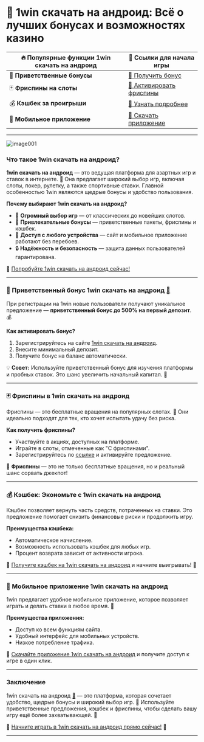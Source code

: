 # 🎲 1win скачать на андроид: Всё о лучших бонусах и возможностях казино

| 🔥 **Популярные функции 1win скачать на андроид** | 💎 **Ссылки для начала игры** |
|--------------------------------------|--------------------------------|
| 🎁 **Приветственные бонусы**         | [🔗 Получить бонус](https://brandplay.link/6F5VqbyZ) |
| 🃏 **Фриспины на слоты**              | [🔗 Активировать фриспины](https://brandplay.link/6F5VqbyZ) |
| 💰 **Кэшбек за проигрыши**            | [🔗 Узнать подробнее](https://brandplay.link/6F5VqbyZ) |
| 📱 **Мобильное приложение**           | [🔗 Скачать приложение](https://brandplay.link/6F5VqbyZ) |

---
![image001](https://github.com/user-attachments/assets/4248aff7-73f3-47e6-8c68-89bf12cc530c)

### Что такое 1win скачать на андроид?

**1win скачать на андроид** — это ведущая платформа для азартных игр и ставок в интернете. 🚀 Она предлагает широкий выбор игр, включая слоты, покер, рулетку, а также спортивные ставки. Главной особенностью 1win являются щедрые бонусы и удобство пользования.

**Почему выбирают 1win скачать на андроид?**
- 🎰 **Огромный выбор игр** — от классических до новейших слотов.  
- 💎 **Привлекательные бонусы** — приветственные пакеты, фриспины и кэшбек.  
- 📱 **Доступ с любого устройства** — сайт и мобильное приложение работают без перебоев.  
- 🔒 **Надёжность и безопасность** — защита данных пользователей гарантирована.

🔗 [Попробуйте 1win скачать на андроид сейчас!](https://brandplay.link/6F5VqbyZ)

---

### 🎁 Приветственный бонус 1win скачать на андроид [🔗](https://brandplay.link/6F5VqbyZ)

При регистрации на 1win новые пользователи получают уникальное предложение — **приветственный бонус до 500% на первый депозит**. 💰

**Как активировать бонус?**
1. Зарегистрируйтесь на сайте [1win скачать на андроид](https://brandplay.link/6F5VqbyZ).  
2. Внесите минимальный депозит.  
3. Получите бонус на баланс автоматически.  

💡 **Совет:** Используйте приветственный бонус для изучения платформы и пробных ставок. Это шанс увеличить начальный капитал. 🤑

---

### 🃏 Фриспины в 1win скачать на андроид

Фриспины — это бесплатные вращения на популярных слотах. 🎉 Они идеально подходят для тех, кто хочет испытать удачу без риска.

**Как получить фриспины?**
- Участвуйте в акциях, доступных на платформе.  
- Играйте в слоты, отмеченные как "С фриспинами".  
- Зарегистрируйтесь по [ссылке](https://brandplay.link/6F5VqbyZ) и активируйте предложение.

🔔 **Фриспины** — это не только бесплатные вращения, но и реальный шанс сорвать джекпот!

---

### 💰 Кэшбек: Экономьте с 1win скачать на андроид

Кэшбек позволяет вернуть часть средств, потраченных на ставки. Это предложение помогает снизить финансовые риски и продолжить игру.

**Преимущества кэшбека:**
- Автоматическое начисление.  
- Возможность использовать кэшбек для любых игр.  
- Процент возврата зависит от активности игрока.

🔗 [Получите кэшбек на 1win скачать на андроид](https://brandplay.link/6F5VqbyZ) и начните выигрывать! 🎰

---

### 📱 Мобильное приложение 1win скачать на андроид

1win предлагает удобное мобильное приложение, которое позволяет играть и делать ставки в любое время. 📱

**Преимущества приложения:**
- Доступ ко всем функциям сайта.  
- Удобный интерфейс для мобильных устройств.  
- Низкое потребление трафика.  

🔗 [Скачайте приложение 1win скачать на андроид](https://brandplay.link/6F5VqbyZ) и получите доступ к игре в один клик.

---

### Заключение

1win скачать на андроид [🔗](https://brandplay.link/6F5VqbyZ) — это платформа, которая сочетает удобство, щедрые бонусы и широкий выбор игр. 💎 Используйте приветственные предложения, кэшбек и фриспины, чтобы сделать вашу игру ещё более захватывающей. 🚀

🔗 [Начните играть в 1win скачать на андроид прямо сейчас!](https://brandplay.link/6F5VqbyZ) 🎲

---

